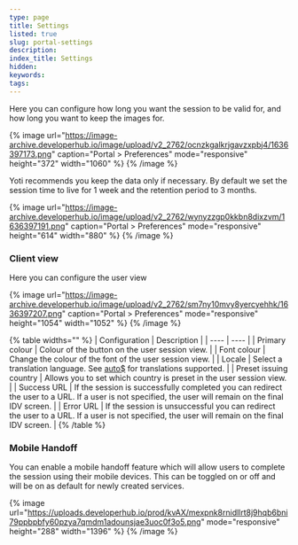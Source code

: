```yaml
---
type: page
title: Settings
listed: true
slug: portal-settings
description: 
index_title: Settings
hidden: 
keywords: 
tags: 
---
```


Here you can configure how long you want the session to be valid for, and how long you want to keep the images for.

{% image url="https://image-archive.developerhub.io/image/upload/v2_2762/ocnzkgalkrjgavzxpbj4/1636397173.png" caption="Portal &gt; Preferences" mode="responsive" height="372" width="1060" %}
{% /image %}

Yoti recommends you keep the data only if necessary. By default we set the session time to live for 1 week and the retention period to 3 months.

{% image url="https://image-archive.developerhub.io/image/upload/v2_2762/wynyzzgp0kkbn8dixzvm/1636397191.png" caption="Portal &gt; Preferences" mode="responsive" height="614" width="880" %}
{% /image %}

### Client view

Here you can configure the user view

{% image url="https://image-archive.developerhub.io/image/upload/v2_2762/sm7ny10mvy8yercyehhk/1636397207.png" caption="Portal &gt; Preferences" mode="responsive" height="1054" width="1052" %}
{% /image %}

{% table widths="" %}
| Configuration | Description | 
| ---- | ---- | 
| Primary colour | Colour of the button on the user session view. | 
| Font colour | Change the colour of the font of the user session view. | 
| Locale | Select a translation language. See [auto$](/identity-verification/overview) for translations supported. | 
| Preset issuing country | Allows you to set which country is preset in the user session view. | 
| Success URL | If the session is successfully completed you can redirect the user to a URL. If a user is not specified, the user will remain on the final IDV screen. | 
| Error URL | If the session is unsuccessful you can redirect the user to a URL. If a user is not specified, the user will remain on the final IDV screen. | 
{% /table %}

### Mobile Handoff

You can enable a mobile handoff feature which will allow users to complete the session using their mobile devices. This can be toggled on or off and will be on as default for newly created services.

{% image url="https://uploads.developerhub.io/prod/kvAX/mexpnk8rnidllrt8j9hqb6bni79ppbpbfy60pzya7qmdm1adounsjae3uoc0f3o5.png" mode="responsive" height="288" width="1396" %}
{% /image %}